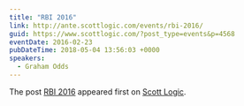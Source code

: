 ```yaml
---
title: "RBI 2016"
link: http://ante.scottlogic.com/events/rbi-2016/
guid: https://www.scottlogic.com/?post_type=events&p=4568
eventDate: 2016-02-23
pubDateTime: 2018-05-04 13:56:03 +0000
speakers:
  - Graham Odds
---
```


<p>The post <a rel="nofollow" href="http://ante.scottlogic.com/events/rbi-2016/">RBI 2016</a> appeared first on <a rel="nofollow" href="http://ante.scottlogic.com">Scott Logic</a>.</p>